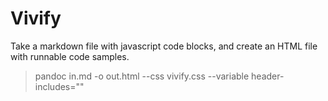 # Vivify

Take a markdown file with javascript code blocks, and create an HTML file with runnable code samples.

> pandoc in.md -o out.html --css vivify.css --variable header-includes="<script src="vivify.js"></script>"
